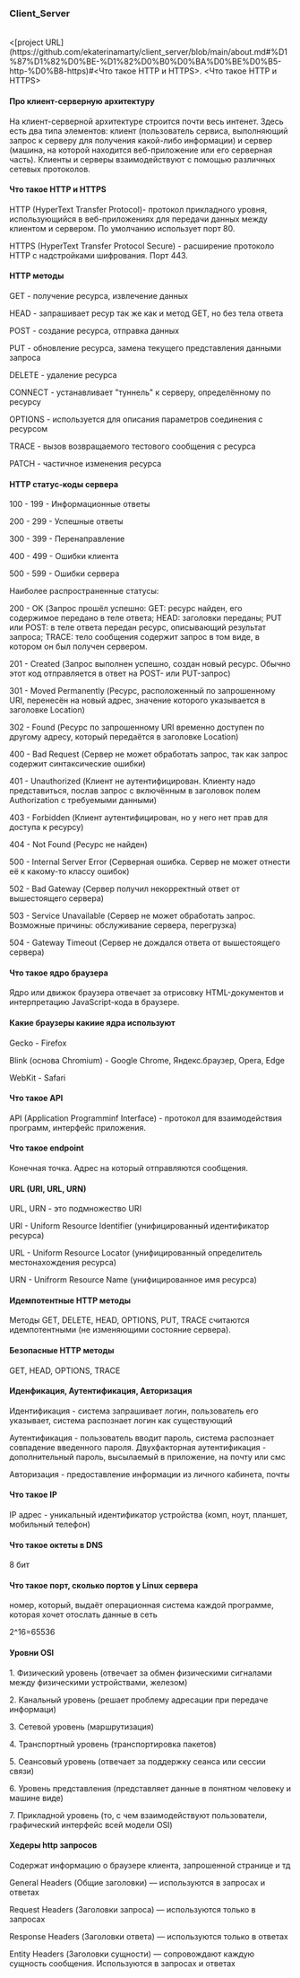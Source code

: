 <h3>Client_Server</h3>
<br>
<[project URL](https://github.com/ekaterinamarty/client_server/blob/main/about.md#%D1%87%D1%82%D0%BE-%D1%82%D0%B0%D0%BA%D0%BE%D0%B5-http-%D0%B8-https)#<Что такое HTTP и HTTPS>. <Что такое HTTP и HTTPS>
  
<h4>Про клиент-серверную архитектуру</h4>
<p>На клиент-серверной архитектуре строится почти весь интенет. Здесь есть два типа элементов: клиент (пользователь сервиса, выполняющий запрос к серверу для получения какой-либо информации) и сервер (машина, на которой находится веб-приложение или его серверная часть). Клиенты и серверы взаимодействуют с помощью различных сетевых протоколов.</p>

<h4>Что такое HTTP и HTTPS</h4>
<p>HTTP (HyperText Transfer Protocol)- протокол прикладного уровня, использующийся в веб-приложениях для передачи данных между клиентом и сервером. По умолчанию использует порт 80. </p>
<p>HTTPS (HyperText Transfer Protocol Secure) - расширение протоколо HTTP с надстройками шифрования. Порт 443.</p>

<h4>HTTP методы</h4>
<p>GET - получение ресурса, извлечение данных</p>
<p>HEAD - запрашивает ресур так же как и метод GET, но без тела ответа</p>
<p>POST - создание ресурса, отправка данных</p>
<p>PUT - обновление ресурса, замена текущего представления данными запроса</p>
<p>DELETE - удаление ресурса</p>
<p>CONNECT - устанавливает "туннель" к серверу, определённому по ресурсу</p>
<p>OPTIONS - используется для описания параметров соединения с ресурсом</p>
<p>TRACE - вызов возвращаемого тестового сообщения с ресурса</p>
<p>PATCH - частичное изменения ресурса</p>

<h4>HTTP статус-коды сервера</h4>
<p> 100 - 199 - Информационные ответы</p>
<p> 200 - 299 - Успешные ответы</p>
<p> 300 - 399 - Перенаправление</p>
<p> 400 - 499 - Ошибки клиента</p>
<p> 500 - 599 - Ошибки сервера </p>
<p> Наиболее распространенные статусы: </p>
<p> 200 - OK (Запрос прошёл успешно: GET: ресурс найден, его содержимое передано в теле ответа; HEAD: заголовки переданы; PUT или POST: в теле ответа передан ресурс, описывающий результат запроса; TRACE: тело сообщения содержит запрос в том виде, в котором он был получен сервером. </p>
<p> 201 - Created (Запрос выполнен успешно, создан новый ресурс. Обычно этот код отправляется в ответ на POST- или PUT-запрос)</p>
<p> 301 - Moved Permanently (Ресурс, расположенный по запрошенному URI, перенесён на новый адрес, значение которого указывается в заголовке Location)</p>
<p> 302 - Found (Ресурс по запрошенному URI временно доступен по другому адресу, который передаётся в заголовке Location)</p>
<p> 400 - Bad Request (Сервер не может обработать запрос, так как запрос содержит синтаксические ошибки)</p>
<p> 401 - Unauthorized (Клиент не аутентифицирован. Клиенту надо представиться, послав
запрос с включённым в заголовок полем Authorization с требуемыми
данными)<p>
<p> 403 - Forbidden (Клиент аутентифицирован, но у него нет прав для доступа к ресурсу)</p>
<p> 404 - Not Found (Ресурс не найден)</p>
<p> 500 - Internal Server Error (Серверная ошибка. Сервер не может отнести её к какому-то классу ошибок)</p>
<p> 502 - Bad Gateway (Сервер получил некорректный ответ от вышестоящего сервера)</p>
<p> 503 - Service Unavailable (Сервер не может обработать запрос. Возможные причины: обслуживание сервера, перегрузка)</p>
<p> 504 - Gateway Timeout (Сервер не дождался ответа от вышестоящего сервера)</p>

<h4>Что такое ядро браузера</h4>
<p> Ядро или движок браузера отвечает за отрисовку HTML-документов и интерпретацию JavaScript-кода в браузере.</p>

<h4>Какие браузеры какиие ядра используют</h4>
<p>Gecko - Firefox</p>
<p>Blink (основа Chromium) - Google Chrome, Яндекс.браузер, Opera, Edge</p>
<p>WebKit - Safari</p>

<h4>Что такое API</h4>
<p>API (Application Programminf Interface) - протокол для взаимодействия программ, интерфейс приложения.</p>

<h4>Что такое endpoint</h4>
<p>Конечная точка. Адрес на который отправляются сообщения. </p>

<h4>URL (URI, URL, URN)</h4>
<p> URL, URN - это подмножество URI</p>
<p> URI - Uniform Resource Identifier (унифицированный идентификатор ресурса)</p>
<p> URL - Uniform Resource Locator (унифицированный определитель местонахождения ресурса)</p>
<p> URN - Unifrorm Resource Name (унифицированное имя ресурса)</p>

<h4>Идемпотентные HTTP методы</h4>
<p>Методы GET, DELETE, HEAD, OPTIONS, PUT, TRACE считаются идемпотентными (не изменяющими состояние сервера). </p>

<h4>Безопасные HTTP методы</h4>
<p>GET, HEAD, OPTIONS, TRACE</p>

<h4>Иденфикация, Аутентификация, Авторизация</h4>
<p>Идентификация - система запрашивает логин, пользователь его указывает, система распознает логин как существующий</p>
<p>Аутентификация - пользователь вводит пароль, система распознает совпадение введенного пароля. Двухфакторная аутентификация - дополнительный пароль, высылаемый в приложение, на почту или смс</p>
<p>Авторизация - предоставление информации из личного кабинета, почты</p>

<h4>Что такое IP</h4>
<p>IP адрес - уникальный идентификатор устройства (комп, ноут, планшет, мобильный телефон)</p>

<h4>Что такое октеты в DNS</h4>
<p>8 бит</p>

<h4>Что такое порт, сколько портов у Linux сервера</h4>
<p>номер, который, выдаёт операционная система каждой программе, которая хочет отослать данные в сеть</p>
<p>2^16=65536</>

<h4>Уровни OSI</h4>
<p>1. Физический уровень (отвечает за обмен физическими сигналами между физическими устройствами, железом)</p>
<p>2. Канальный уровень (решает проблему адресации при передаче информаци)</p>
<p>3. Сетевой уровень (маршрутизация)</p>
<p>4. Транспортный уровень (транспортировка пакетов)</p>
<p>5. Сеансовый уровень (отвечает за поддержку сеанса или сессии связи)</p>
<p>6. Уровень представления (представляет данные в понятном человеку и машине виде)</p>
<p>7. Прикладной уровень (то, с чем взаимодействуют пользователи, графический интерфейс всей модели OSI)</p>

<h4>Хедеры http запросов</h4>
<p>Содержат информацию о браузере клиента, запрошенной странице и тд</p>
<p>General Headers (Общие заголовки) — используются в запросах и ответах</p>
<p>Request Headers (Заголовки запроса) — используются только в запросах</p>
<p>Response Headers (Заголовки ответа) — используются только в ответах</p>
<p>Entity Headers (Заголовки сущности) — сопровождают каждую сущность сообщения. Используются в запросах и ответах</p>
